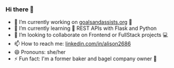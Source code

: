 ### Hi there 👋

<!--
**alison2686/alison2686** is a ✨ _special_ ✨ repository because its `README.md` (this file) appears on your GitHub profile.

Here are some ideas to get you started:

- 🔭 I’m currently working on ...
- 🌱 I’m currently learning ...
- 👯 I’m looking to collaborate on ...
- 🤔 I’m looking for help with ...
- 💬 Ask me about ...
- 📫 How to reach me: ...
- 😄 Pronouns: ...
- ⚡ Fun fact: ...
-->

- 🔭 I’m currently working on [goalsandassists.org](https://goalsandassists.org/) 🥅
- 🌱 I’m currently learning 🐍 REST APIs with Flask and Python
- 👯 I’m looking to collaborate on Frontend or FullStack projects 💻
- 📫 How to reach me: [linkedin.com/in/alison2686](https://www.linkedin.com/in/alison2686/)
- 😄 Pronouns: she/her
- ⚡ Fun fact: I'm a former baker and bagel company owner 🥯
